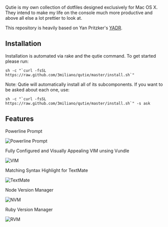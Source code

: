Qutie is my own collection of dotfiles designed exclusively for Mac OS X. They intend to make my life on the console much more productive and above all
else a lot prettier to look at.

This repository is heavily based on Yan Pritzker's [YADR](https://github.com/skwp/dotfiles).

Installation
------------

Installation is automated via rake and the qutie command. To get started please run:

    sh -c "`curl -fsSL https://raw.github.com/3miliano/qutie/master/install.sh`"

Note: Qutie will automatically install all of its subcomponents. If you want to be asked about each one, use:

    sh -c "`curl -fsSL https://raw.github.com/3miliano/qutie/master/install.sh`" -s ask
    
    
Features
--------

Powerline Prompt

![Powerline Prompt](https://raw.github.com/3miliano/qutie/master/screenshots/powerline.png)

Fully Configured and Visually Appealing VIM unsing Vundle

![VIM](https://raw.github.com/3miliano/qutie/master/screenshots/vim.png)

Matching Syntax Highlight for TextMate

![TextMate](https://raw.github.com/3miliano/qutie/master/screenshots/textmate.png)

Node Version Manager

![NVM](https://raw.github.com/3miliano/qutie/master/screenshots/nvm.png)

Ruby Version Manager

![RVM](https://raw.github.com/3miliano/qutie/master/screenshots/rvm.png)